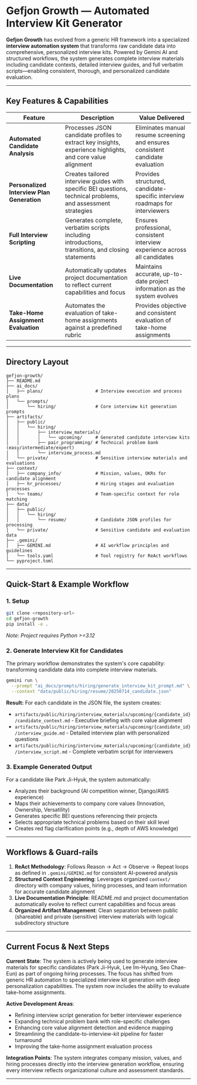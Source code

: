# Gefjon Growth — Automated Interview Kit Generator

**Gefjon Growth** has evolved from a generic HR framework into a specialized **interview automation system** that transforms raw candidate data into comprehensive, personalized interview kits. Powered by Gemini AI and structured workflows, the system generates complete interview materials including candidate contexts, detailed interview guides, and full verbatim scripts—enabling consistent, thorough, and personalized candidate evaluation.

---

## Key Features & Capabilities

| **Feature** | **Description** | **Value Delivered** |
|-------------|-----------------|-------------------|
| **Automated Candidate Analysis** | Processes JSON candidate profiles to extract key insights, experience highlights, and core value alignment | Eliminates manual resume screening and ensures consistent candidate evaluation |
| **Personalized Interview Plan Generation** | Creates tailored interview guides with specific BEI questions, technical problems, and assessment strategies | Provides structured, candidate-specific interview roadmaps for interviewers |
| **Full Interview Scripting** | Generates complete, verbatim scripts including introductions, transitions, and closing statements | Ensures professional, consistent interview experience across all candidates |
| **Live Documentation** | Automatically updates project documentation to reflect current capabilities and focus | Maintains accurate, up-to-date project information as the system evolves |
| **Take-Home Assignment Evaluation** | Automates the evaluation of take-home assignments against a predefined rubric | Provides objective and consistent evaluation of take-home assignments |

---

## Directory Layout

```
gefjon-growth/
├── README.md
├── ai_docs/
│   ├── plans/                    # Interview execution and process plans
│   └── prompts/
│       └── hiring/               # Core interview kit generation prompts
├── artifacts/
│   ├── public/
│   │   └── hiring/
│   │       ├── interview_materials/
│   │       │   └── upcoming/     # Generated candidate interview kits
│   │       ├── pair_programming/ # Technical problem bank (easy/intermediate/expert)
│   │       └── interview_process.md
│   └── private/                  # Sensitive interview materials and evaluations
├── context/
│   ├── company_info/             # Mission, values, OKRs for candidate alignment
│   ├── hr_processes/             # Hiring stages and evaluation processes
│   └── teams/                    # Team-specific context for role matching
├── data/
│   ├── public/
│   │   └── hiring/
│   │       └── resume/           # Candidate JSON profiles for processing
│   └── private/                  # Sensitive candidate and evaluation data
├── .gemini/
│   ├── GEMINI.md                 # AI workflow principles and guidelines
│   └── tools.yaml                # Tool registry for ReAct workflows
└── pyproject.toml
```

---

## Quick-Start & Example Workflow

### **1. Setup**

```bash
git clone <repository-url>
cd gefjon-growth
pip install -e .
```

*Note: Project requires Python >=3.12*

### **2. Generate Interview Kit for Candidates**

The primary workflow demonstrates the system's core capability: transforming candidate data into complete interview materials.

```bash
gemini run \
  --prompt "ai_docs/prompts/hiring/generate_interview_kit_prompt.md" \
  --context "data/public/hiring/resume/20250714_candidate.json"
```

**Result:** For each candidate in the JSON file, the system creates:
- `artifacts/public/hiring/interview_materials/upcoming/{candidate_id}/candidate_context.md` - Executive briefing with core value alignment
- `artifacts/public/hiring/interview_materials/upcoming/{candidate_id}/interview_guide.md` - Detailed interview plan with personalized questions
- `artifacts/public/hiring/interview_materials/upcoming/{candidate_id}/interview_script.md` - Complete verbatim script for interviewers

### **3. Example Generated Output**

For a candidate like Park Ji-Hyuk, the system automatically:
- Analyzes their background (AI competition winner, Django/AWS experience)
- Maps their achievements to company core values (Innovation, Ownership, Versatility)
- Generates specific BEI questions referencing their projects
- Selects appropriate technical problems based on their skill level
- Creates red flag clarification points (e.g., depth of AWS knowledge)

---

## Workflows & Guard-rails

1. **ReAct Methodology**: Follows Reason → Act → Observe → Repeat loops as defined in `.gemini/GEMINI.md` for consistent AI-powered analysis
2. **Structured Context Engineering**: Leverages organized `context/` directory with company values, hiring processes, and team information for accurate candidate alignment
3. **Live Documentation Principle**: README.md and project documentation automatically evolve to reflect current capabilities and focus areas
4. **Organized Artifact Management**: Clean separation between public (shareable) and private (sensitive) interview materials with logical subdirectory structure

---

## Current Focus & Next Steps

**Current State**: The system is actively being used to generate interview materials for specific candidates (Park Ji-Hyuk, Lee Im-Hyung, Seo Chae-Eun) as part of ongoing hiring processes. The focus has shifted from generic HR automation to specialized interview kit generation with deep personalization capabilities. The system now includes the ability to evaluate take-home assignments.

**Active Development Areas**:
- Refining interview script generation for better interviewer experience
- Expanding technical problem bank with role-specific challenges
- Enhancing core value alignment detection and evidence mapping
- Streamlining the candidate-to-interview-kit pipeline for faster turnaround
- Improving the take-home assignment evaluation process

**Integration Points**: The system integrates company mission, values, and hiring processes directly into the interview generation workflow, ensuring every interview reflects organizational culture and assessment standards.

---

<!-- README.md last updated from commit: 4df17db2a6e858e604214487be53401b9f68412a -->
